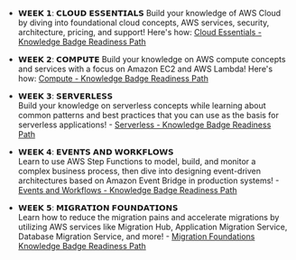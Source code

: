 - 𝗪𝗘𝗘𝗞 𝟭: 𝗖𝗟𝗢𝗨𝗗 𝗘𝗦𝗦𝗘𝗡𝗧𝗜𝗔𝗟𝗦
Build your knowledge of AWS Cloud by diving into foundational cloud concepts, AWS services, security, architecture, pricing, and support! Here's how: [Cloud Essentials - Knowledge Badge Readiness Path](https://explore.skillbuilder.aws/learn/learning-plans/82/plan?trk=0d3532c8-5f49-4c86-9683-96c2417e9b4b&sc_channel=el)

- 𝗪𝗘𝗘𝗞 𝟮: 𝗖𝗢𝗠𝗣𝗨𝗧𝗘
Build your knowledge on AWS compute concepts and services with a focus on Amazon EC2 and AWS Lambda! Here's how: [Compute - Knowledge Badge Readiness Path](https://explore.skillbuilder.aws/learn/learning-plans/1985/plan)

- 𝗪𝗘𝗘𝗞 𝟯: 𝗦𝗘𝗥𝗩𝗘𝗥𝗟𝗘𝗦𝗦  
Build your knowledge on serverless concepts while learning about common patterns and best practices that you can use as the basis for serverless applications! - [Serverless - Knowledge Badge Readiness Path](https://explore.skillbuilder.aws/learn/learning-plans/92/plan?trk=0d3532c8-5f49-4c86-9683-96c2417e9b4b&sc_channel=el)

- 𝗪𝗘𝗘𝗞 𝟰: 𝗘𝗩𝗘𝗡𝗧𝗦 𝗔𝗡𝗗 𝗪𝗢𝗥𝗞𝗙𝗟𝗢𝗪𝗦  
Learn to use AWS Step Functions to model, build, and monitor a complex business process, then dive into designing event-driven architectures based on Amazon Event Bridge in production systems! - [Events and Workflows - Knowledge Badge Readiness Path](https://explore.skillbuilder.aws/learn/learning-plans/1927/plan?trk=0d3532c8-5f49-4c86-9683-96c2417e9b4b&sc_channel=el)

- 𝗪𝗘𝗘𝗞 𝟱: 𝗠𝗜𝗚𝗥𝗔𝗧𝗜𝗢𝗡 𝗙𝗢𝗨𝗡𝗗𝗔𝗧𝗜𝗢𝗡𝗦  
Learn how to reduce the migration pains and accelerate migrations by utilizing AWS services like Migration Hub, Application Migration Service, Database Migration Service, and more! - [Migration Foundations Knowledge Badge Readiness Path](https://explore.skillbuilder.aws/learn/learning-plans/1991/plan)

